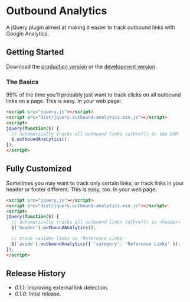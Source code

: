 # Outbound Analytics

A jQuery plugin aimed at making it easier to track outbound links with Google Analytics.

## Getting Started
Download the [production version][min] or the [development version][max].

[min]: https://raw.github.com/gmurphey/jquery.outbound-analytics/master/dist/outbound-analytics.jquery.js.min.js
[max]: https://raw.github.com/gmurphey/jquery.outbound-analytics/master/dist/outbound-analytics.jquery.js.js

### The Basics

99% of the time you'll probably just want to track clicks on all outbound links on a page. This is easy. In your web page:

```html
<script src="jquery.js"></script>
<script src="dist/jquery.outbound-analytics.min.js"></script>
<script>
jQuery(function($) {
  // automatically tracks all outbound links (a[href]) in the DOM
  $.outboundAnalytics();
});
</script>
```

## Fully Customized

Sometimes you may want to track only certain links, or track links in your header or footer different. This is easy, too. In your web page:

```html
<script src="jquery.js"></script>
<script src="dist/jquery.outbound-analytics.min.js"></script>
<script>
jQuery(function($) {
  // automatically tracks all outbound links (a[href]) in <header>
  $('header').outboundAnalytics();

  // track <aside> links as 'Reference Links'
  $('aside').outboundAnalytics({ 'category': 'Reference Links' });
});
</script>
```

## Release History
- *0.1.1*: Improving external link detection.
- *0.1.0*: Intial release.
